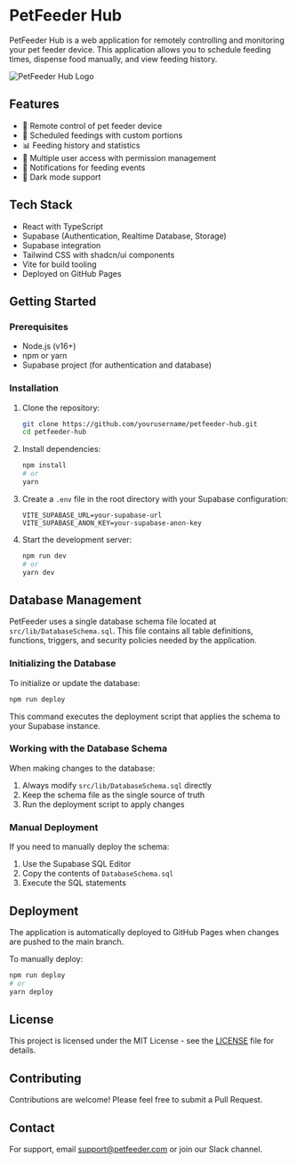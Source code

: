 # PetFeeder Hub

PetFeeder Hub is a web application for remotely controlling and monitoring your pet feeder device. This application allows you to schedule feeding times, dispense food manually, and view feeding history.

![PetFeeder Hub Logo](src/assets/logo.png)

## Features

- 🐾 Remote control of pet feeder device 
- 📆 Scheduled feedings with custom portions
- 📊 Feeding history and statistics
- 👥 Multiple user access with permission management
- 🔔 Notifications for feeding events
- 🌙 Dark mode support

## Tech Stack

- React with TypeScript
- Supabase (Authentication, Realtime Database, Storage)
- Supabase integration
- Tailwind CSS with shadcn/ui components
- Vite for build tooling
- Deployed on GitHub Pages

## Getting Started

### Prerequisites

- Node.js (v16+)
- npm or yarn
- Supabase project (for authentication and database)

### Installation

1. Clone the repository:
   ```bash
   git clone https://github.com/yourusername/petfeeder-hub.git
   cd petfeeder-hub
   ```

2. Install dependencies:
   ```bash
   npm install
   # or
   yarn
   ```

3. Create a `.env` file in the root directory with your Supabase configuration:
   ```
   VITE_SUPABASE_URL=your-supabase-url
   VITE_SUPABASE_ANON_KEY=your-supabase-anon-key
   ```

4. Start the development server:
   ```bash
   npm run dev
   # or
   yarn dev
   ```

## Database Management

PetFeeder uses a single database schema file located at `src/lib/DatabaseSchema.sql`. This file contains all table definitions, functions, triggers, and security policies needed by the application.

### Initializing the Database

To initialize or update the database:

```bash
npm run deploy
```

This command executes the deployment script that applies the schema to your Supabase instance.

### Working with the Database Schema

When making changes to the database:

1. Always modify `src/lib/DatabaseSchema.sql` directly
2. Keep the schema file as the single source of truth
3. Run the deployment script to apply changes

### Manual Deployment

If you need to manually deploy the schema:

1. Use the Supabase SQL Editor
2. Copy the contents of `DatabaseSchema.sql` 
3. Execute the SQL statements

## Deployment

The application is automatically deployed to GitHub Pages when changes are pushed to the main branch.

To manually deploy:

```bash
npm run deploy
# or
yarn deploy
```

## License

This project is licensed under the MIT License - see the [LICENSE](LICENSE) file for details.

## Contributing

Contributions are welcome! Please feel free to submit a Pull Request.

## Contact

For support, email support@petfeeder.com or join our Slack channel.
